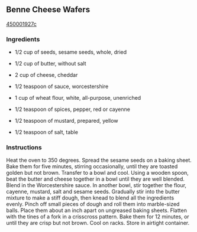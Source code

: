 ## Benne Cheese Wafers

[450001927c](http://cooking.nytimes.com/recipes/1628)

### Ingredients

 - 1/2 cup of seeds, sesame seeds, whole, dried

 - 1/2 cup of butter, without salt

 - 2 cup of cheese, cheddar

 - 1/2 teaspoon of sauce, worcestershire

 - 1 cup of wheat flour, white, all-purpose, unenriched

 - 1/2 teaspoon of spices, pepper, red or cayenne

 - 1/2 teaspoon of mustard, prepared, yellow

 - 1/2 teaspoon of salt, table

### Instructions

Heat the oven to 350 degrees. Spread the sesame seeds on a baking sheet. Bake them for five minutes, stirring occasionally, until they are toasted golden but not brown. Transfer to a bowl and cool. Using a wooden spoon, beat the butter and cheese together in a bowl until they are well blended. Blend in the Worcestershire sauce. In another bowl, stir together the flour, cayenne, mustard, salt and sesame seeds. Gradually stir into the butter mixture to make a stiff dough, then knead to blend all the ingredients evenly. Pinch off small pieces of dough and roll them into marble-sized balls. Place them about an inch apart on ungreased baking sheets. Flatten with the tines of a fork in a crisscross pattern. Bake them for 12 minutes, or until they are crisp but not brown. Cool on racks. Store in airtight container.